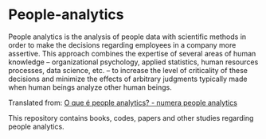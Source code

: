 # People-analytics

People analytics is the analysis of people data with scientific methods in order to make the decisions regarding employees in a company more assertive. This approach combines the expertise of several areas of human knowledge – organizational psychology, applied statistics, human resources processes, data science, etc. – to increase the level of criticality of these decisions and minimize the effects of arbitrary judgments typically made when human beings analyze other human beings.


Translated from: <a href="https://numerapeopleanalytics.com.br/o-que-e-people-analytics/?_ga=2.56782956.75734965.1650672715-2114323680.1648469088" title="O que é people analytics?">O que é people analytics? - numera people analytics</a>


This repository contains books, codes, papers and other studies regarding people analytics.
